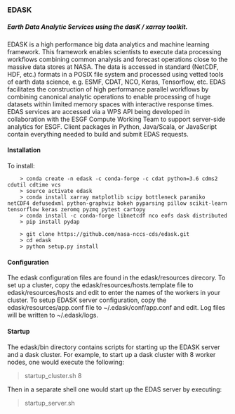 ### EDASK

##### Earth Data Analytic Services using the dasK / xarray toolkit.

EDASK is a high performance big data analytics and machine learning framework. This framework enables scientists to execute data processing workflows combining common analysis and forecast operations close to the massive data stores at NASA. The data is accessed in standard (NetCDF, HDF, etc.) formats in a POSIX file system and processed using vetted tools of earth data science, e.g. ESMF, CDAT, NCO, Keras, Tensorflow, etc.  EDAS facilitates the construction of high performance parallel workflows by combining canonical analytic operations to enable processing of huge datasets within limited memory spaces with interactive response times. EDAS services are accessed via a WPS API being developed in collaboration with the ESGF Compute Working Team to support server-side analytics for ESGF. Client packages in Python, Java/Scala, or JavaScript contain everything needed to build and submit EDAS requests.   

#### Installation

To install:
```
    > conda create -n edask -c conda-forge -c cdat python=3.6 cdms2 cdutil cdtime vcs
    > source activate edask
    > conda install xarray matplotlib scipy bottleneck paramiko netCDF4 defusedxml python-graphviz bokeh pyparsing pillow scikit-learn tensorflow keras zeromq pyzmq pytest cartopy
    > conda install -c conda-forge libnetcdf nco eofs dask distributed
    > pip install pydap
    
    > git clone https://github.com/nasa-nccs-cds/edask.git
    > cd edask
    > python setup.py install

```

#### Configuration

The edask configuration files are found in the edask/resources direcory.
To set up a cluster, copy the edask/resources/hosts.template file to edask/resources/hosts and edit to enter the names of the workers in your cluster.
To setup EDASK server configuration, copy the edask/resources/app.conf file to ~/.edask/conf/app.conf and edit.
Log files will be written to ~/.edask/logs.

#### Startup

The edask/bin directory contains scripts for starting up the EDASK server and a dask cluster.  For example, to start up a dask cluster with 8 worker nodes, one would execute the following:

> startup_cluster.sh 8

Then in a separate shell one would start up the EDAS server by executing:

> startup_server.sh
